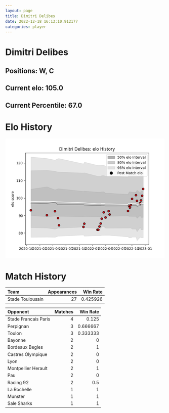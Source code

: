 ```yaml
---  
layout: page  
title: Dimitri Delibes  
date: 2022-12-18 16:13:10.912177  
categories: player  
---
```

# Dimitri Delibes

## Positions: W, C

## Current elo: 105.0

## Current Percentile: 67.0

# Elo History


![elo history](history_DimitriDelibes.png)
# Match History


| Team             |   Appearances |   Win Rate |
|:-----------------|--------------:|-----------:|
| Stade Toulousain |            27 |   0.425926 |

| Opponent             |   Matches |   Win Rate |
|:---------------------|----------:|-----------:|
| Stade Francais Paris |         4 |   0.125    |
| Perpignan            |         3 |   0.666667 |
| Toulon               |         3 |   0.333333 |
| Bayonne              |         2 |   0        |
| Bordeaux Begles      |         2 |   1        |
| Castres Olympique    |         2 |   0        |
| Lyon                 |         2 |   0        |
| Montpellier Herault  |         2 |   1        |
| Pau                  |         2 |   0        |
| Racing 92            |         2 |   0.5      |
| La Rochelle          |         1 |   1        |
| Munster              |         1 |   1        |
| Sale Sharks          |         1 |   1        |